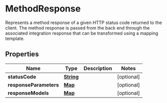 

# MethodResponse

Represents a method response of a given HTTP status code returned to the client. The method response is passed from the back end through the associated integration response that can be transformed using a mapping template. 

## Properties

| Name | Type | Description | Notes |
|------------ | ------------- | ------------- | -------------|
|**statusCode** | [**String**](String.md) |  |  [optional] |
|**responseParameters** | [**Map**](Map.md) |  |  [optional] |
|**responseModels** | [**Map**](Map.md) |  |  [optional] |



